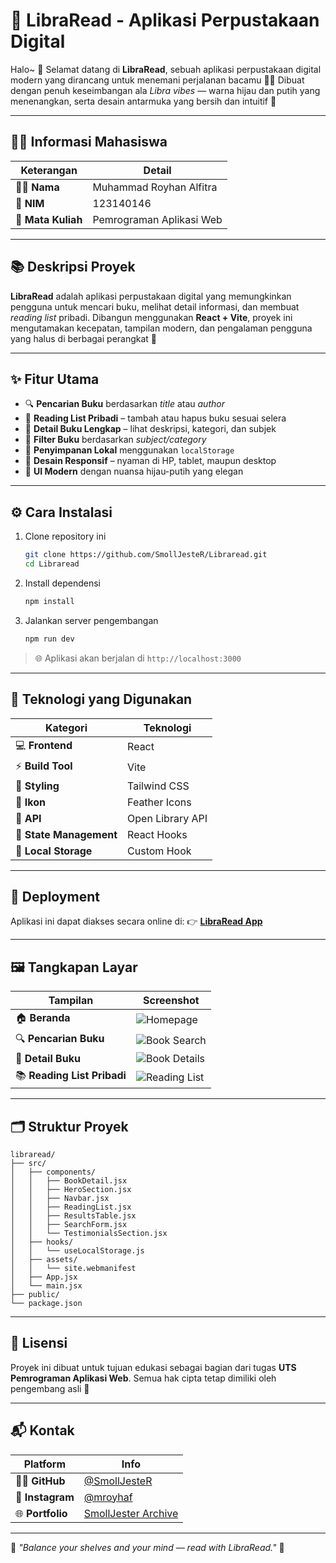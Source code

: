 # 🌿 **LibraRead - Aplikasi Perpustakaan Digital**

Halo~ 👋
Selamat datang di **LibraRead**, sebuah aplikasi perpustakaan digital modern yang dirancang untuk menemani perjalanan bacamu 📖✨
Dibuat dengan penuh keseimbangan ala *Libra vibes* — warna hijau dan putih yang menenangkan, serta desain antarmuka yang bersih dan intuitif 💚

---

## 👨‍🎓 **Informasi Mahasiswa**

| Keterangan         | Detail                   |
| ------------------ | ------------------------ |
| 🧑‍💻 **Nama**     | Muhammad Royhan Alfitra  |
| 🪪 **NIM**         | 123140146                |
| 🏫 **Mata Kuliah** | Pemrograman Aplikasi Web |

---

## 📚 **Deskripsi Proyek**

**LibraRead** adalah aplikasi perpustakaan digital yang memungkinkan pengguna untuk mencari buku, melihat detail informasi, dan membuat *reading list* pribadi.
Dibangun menggunakan **React + Vite**, proyek ini mengutamakan kecepatan, tampilan modern, dan pengalaman pengguna yang halus di berbagai perangkat 💫

---

## ✨ **Fitur Utama**

* 🔍 **Pencarian Buku** berdasarkan *title* atau *author*
* 📘 **Reading List Pribadi** – tambah atau hapus buku sesuai selera
* 📖 **Detail Buku Lengkap** – lihat deskripsi, kategori, dan subjek
* 🧩 **Filter Buku** berdasarkan *subject/category*
* 💾 **Penyimpanan Lokal** menggunakan `localStorage`
* 📱 **Desain Responsif** – nyaman di HP, tablet, maupun desktop
* 🎨 **UI Modern** dengan nuansa hijau-putih yang elegan

---

## ⚙️ **Cara Instalasi**

1. Clone repository ini

   ```bash
   git clone https://github.com/SmollJesteR/Libraread.git
   cd Libraread
   ```

2. Install dependensi

   ```bash
   npm install
   ```

3. Jalankan server pengembangan

   ```bash
   npm run dev
   ```

> 🌐 Aplikasi akan berjalan di `http://localhost:3000`

---

## 🧠 **Teknologi yang Digunakan**

| Kategori                | Teknologi        |
| ----------------------- | ---------------- |
| 💻 **Frontend**         | React            |
| ⚡ **Build Tool**        | Vite             |
| 🎨 **Styling**          | Tailwind CSS     |
| 🧩 **Ikon**             | Feather Icons    |
| 🔗 **API**              | Open Library API |
| 🧠 **State Management** | React Hooks      |
| 💾 **Local Storage**    | Custom Hook      |

---

## 🚀 **Deployment**

Aplikasi ini dapat diakses secara online di:
👉 [**LibraRead App**](https://libraread-app.vercel.app)

---

## 🖼️ **Tangkapan Layar**

| Tampilan                    | Screenshot                                    |
| --------------------------- | --------------------------------------------- |
| 🏠 **Beranda**              | ![Homepage](screenshots/homepage.png)         |
| 🔍 **Pencarian Buku**       | ![Book Search](screenshots/search.png)        |
| 📖 **Detail Buku**          | ![Book Details](screenshots/details.png)      |
| 📚 **Reading List Pribadi** | ![Reading List](screenshots/reading-list.png) |

---

## 🗂️ **Struktur Proyek**

```
libraread/
├── src/
│   ├── components/
│   │   ├── BookDetail.jsx
│   │   ├── HeroSection.jsx
│   │   ├── Navbar.jsx
│   │   ├── ReadingList.jsx
│   │   ├── ResultsTable.jsx
│   │   ├── SearchForm.jsx
│   │   └── TestimonialsSection.jsx
│   ├── hooks/
│   │   └── useLocalStorage.js
│   ├── assets/
│   │   └── site.webmanifest
│   ├── App.jsx
│   └── main.jsx
├── public/
└── package.json
```

---

## 🪪 **Lisensi**

Proyek ini dibuat untuk tujuan edukasi sebagai bagian dari tugas **UTS Pemrograman Aplikasi Web**.
Semua hak cipta tetap dimiliki oleh pengembang asli 💚

---

## 📬 **Kontak**

| Platform         | Info                                                           |
| ---------------- | -------------------------------------------------------------- |
| 🧑‍💻 **GitHub** | [@SmollJesteR](https://github.com/SmollJesteR)                 |
| 📸 **Instagram** | [@mroyhaf](https://www.instagram.com/mroyhaf)                  |
| 🌐 **Portfolio** | [SmollJester Archive](https://smolljesterarchieve.vercel.app/) |

---

💚 *"Balance your shelves and your mind — read with LibraRead."* 🌿
